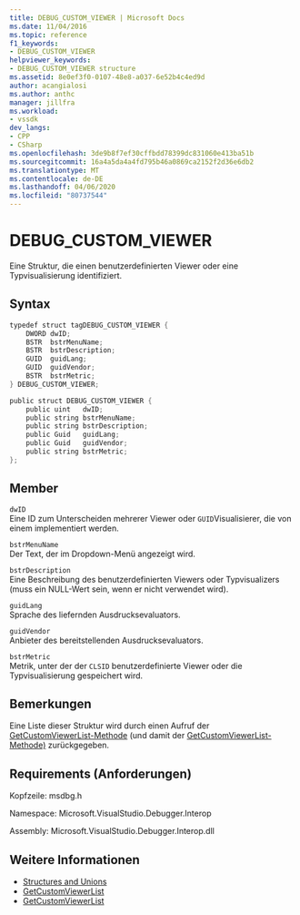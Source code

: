 ```yaml
---
title: DEBUG_CUSTOM_VIEWER | Microsoft Docs
ms.date: 11/04/2016
ms.topic: reference
f1_keywords:
- DEBUG_CUSTOM_VIEWER
helpviewer_keywords:
- DEBUG_CUSTOM_VIEWER structure
ms.assetid: 8e0ef3f0-0107-48e8-a037-6e52b4c4ed9d
author: acangialosi
ms.author: anthc
manager: jillfra
ms.workload:
- vssdk
dev_langs:
- CPP
- CSharp
ms.openlocfilehash: 3de9b8f7ef30cffbdd78399dc831060e413ba51b
ms.sourcegitcommit: 16a4a5da4a4fd795b46a0869ca2152f2d36e6db2
ms.translationtype: MT
ms.contentlocale: de-DE
ms.lasthandoff: 04/06/2020
ms.locfileid: "80737544"
---
```

# <a name="debug_custom_viewer"></a>DEBUG_CUSTOM_VIEWER
Eine Struktur, die einen benutzerdefinierten Viewer oder eine Typvisualisierung identifiziert.

## <a name="syntax"></a>Syntax

```cpp
typedef struct tagDEBUG_CUSTOM_VIEWER {
    DWORD dwID;
    BSTR  bstrMenuName;
    BSTR  bstrDescription;
    GUID  guidLang;
    GUID  guidVendor;
    BSTR  bstrMetric;
} DEBUG_CUSTOM_VIEWER;
```

```csharp
public struct DEBUG_CUSTOM_VIEWER {
    public uint   dwID;
    public string bstrMenuName;
    public string bstrDescription;
    public Guid   guidLang;
    public Guid   guidVendor;
    public string bstrMetric;
};
```

## <a name="members"></a>Member
`dwID`\
Eine ID zum Unterscheiden mehrerer Viewer oder `GUID`Visualisierer, die von einem implementiert werden.

`bstrMenuName`\
Der Text, der im Dropdown-Menü angezeigt wird.

`bstrDescription`\
Eine Beschreibung des benutzerdefinierten Viewers oder Typvisualizers (muss ein NULL-Wert sein, wenn er nicht verwendet wird).

`guidLang`\
Sprache des liefernden Ausdrucksevaluators.

`guidVendor`\
Anbieter des bereitstellenden Ausdrucksevaluators.

`bstrMetric`\
Metrik, unter der der `CLSID` benutzerdefinierte Viewer oder die Typvisualisierung gespeichert wird.

## <a name="remarks"></a>Bemerkungen
Eine Liste dieser Struktur wird durch einen Aufruf der [GetCustomViewerList-Methode](../../../extensibility/debugger/reference/idebugproperty3-getcustomviewerlist.md) (und damit der [GetCustomViewerList-Methode)](../../../extensibility/debugger/reference/ieevisualizerservice-getcustomviewerlist.md) zurückgegeben.

## <a name="requirements"></a>Requirements (Anforderungen)
Kopfzeile: msdbg.h

Namespace: Microsoft.VisualStudio.Debugger.Interop

Assembly: Microsoft.VisualStudio.Debugger.Interop.dll

## <a name="see-also"></a>Weitere Informationen
- [Structures and Unions](../../../extensibility/debugger/reference/structures-and-unions.md)
- [GetCustomViewerList](../../../extensibility/debugger/reference/idebugproperty3-getcustomviewerlist.md)
- [GetCustomViewerList](../../../extensibility/debugger/reference/ieevisualizerservice-getcustomviewerlist.md)
